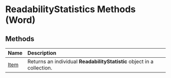 
# ReadabilityStatistics Methods (Word)

## Methods



|**Name**|**Description**|
|:-----|:-----|
|[Item](1db4aadc-b9e5-aab7-8b63-ac97157fbbfa.md)|Returns an individual  **ReadabilityStatistic** object in a collection.|
